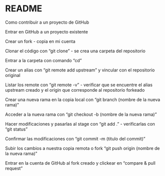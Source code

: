 # README
Como contribuir a un proyecto de GitHub

Entrar en GitHub a un proyecto existente

Crear un fork - copia en mi cuenta 

Clonar el código con “git clone” - se crea una carpeta del repositorio

Entrar a la carpeta con comando “cd”

Crear un alias con “git remote add upstream” y vincular con el repositorio original

Listar los remote con “git remote -v” - verificar que se encuentre el alias upstream creado y el origin que corresponde al repositorio forkeado

Crear una nueva rama en la copia local con “git branch (nombre de la nueva rama)”

Acceder a la nueva rama con “git checkout -b (nombre de la nueva rama)”

Hacer modificaciones y pasarlas al stage con “git add .” - verificarlas con “git status”

Confirmar las modificaciones con “git commit -m (titulo del commit)”

Subir los cambios a nuestra copia remota o fork “git push origin (nombre de la nueva rama)”


Entrar en la cuenta de GitHub al fork creado y clickear en “compare & pull request”
